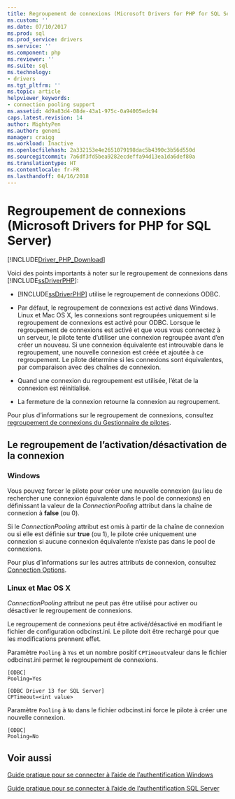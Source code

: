```yaml
---
title: Regroupement de connexions (Microsoft Drivers for PHP for SQL Server) | Documents Microsoft
ms.custom: ''
ms.date: 07/10/2017
ms.prod: sql
ms.prod_service: drivers
ms.service: ''
ms.component: php
ms.reviewer: ''
ms.suite: sql
ms.technology:
- drivers
ms.tgt_pltfrm: ''
ms.topic: article
helpviewer_keywords:
- connection pooling support
ms.assetid: 4d9a83d4-08de-43a1-975c-0a94005edc94
caps.latest.revision: 14
author: MightyPen
ms.author: genemi
manager: craigg
ms.workload: Inactive
ms.openlocfilehash: 2a332153e4e2651079198dac5b4390c3b56d550d
ms.sourcegitcommit: 7a6df3fd5bea9282ecdeffa94d13ea1da6def80a
ms.translationtype: HT
ms.contentlocale: fr-FR
ms.lasthandoff: 04/16/2018
---
```

# <a name="connection-pooling-microsoft-drivers-for-php-for-sql-server"></a>Regroupement de connexions (Microsoft Drivers for PHP for SQL Server)
[!INCLUDE[Driver_PHP_Download](../../includes/driver_php_download.md)]

Voici des points importants à noter sur le regroupement de connexions dans [!INCLUDE[ssDriverPHP](../../includes/ssdriverphp_md.md)]:  
  
-   [!INCLUDE[ssDriverPHP](../../includes/ssdriverphp_md.md)] utilise le regroupement de connexions ODBC.  
  
-   Par défaut, le regroupement de connexions est activé dans Windows. Linux et Mac OS X, les connexions sont regroupées uniquement si le regroupement de connexions est activé pour ODBC. Lorsque le regroupement de connexions est activé et que vous vous connectez à un serveur, le pilote tente d’utiliser une connexion regroupée avant d’en créer un nouveau. Si une connexion équivalente est introuvable dans le regroupement, une nouvelle connexion est créée et ajoutée à ce regroupement. Le pilote détermine si les connexions sont équivalentes, par comparaison avec des chaînes de connexion.  
  
-   Quand une connexion du regroupement est utilisée, l’état de la connexion est réinitialisé.  
  
-   La fermeture de la connexion retourne la connexion au regroupement.  
  
Pour plus d’informations sur le regroupement de connexions, consultez [regroupement de connexions du Gestionnaire de pilotes](../../odbc/reference/develop-app/driver-manager-connection-pooling.md).  
  
## <a name="enablingdisabling-connection-pooling"></a>Le regroupement de l’activation/désactivation de la connexion
### <a name="windows"></a>Windows
Vous pouvez forcer le pilote pour créer une nouvelle connexion (au lieu de rechercher une connexion équivalente dans le pool de connexions) en définissant la valeur de la *ConnectionPooling* attribut dans la chaîne de connexion à **false**  (ou 0).  
  
Si le *ConnectionPooling* attribut est omis à partir de la chaîne de connexion ou si elle est définie sur **true** (ou 1), le pilote crée uniquement une connexion si aucune connexion équivalente n’existe pas dans le pool de connexions.  
  
Pour plus d’informations sur les autres attributs de connexion, consultez [Connection Options](../../connect/php/connection-options.md).  
### <a name="linux-and-mac-os-x"></a>Linux et Mac OS X
*ConnectionPooling* attribut ne peut pas être utilisé pour activer ou désactiver le regroupement de connexions. 

Le regroupement de connexions peut être activé/désactivé en modifiant le fichier de configuration odbcinst.ini. Le pilote doit être rechargé pour que les modifications prennent effet.

Paramètre `Pooling` à `Yes` et un nombre positif `CPTimeout`valeur dans le fichier odbcinst.ini permet le regroupement de connexions. 
```
[ODBC]
Pooling=Yes

[ODBC Driver 13 for SQL Server]
CPTimeout=<int value>
```
Paramètre `Pooling` à `No` dans le fichier odbcinst.ini force le pilote à créer une nouvelle connexion.
```
[ODBC]
Pooling=No
```
  
## <a name="see-also"></a>Voir aussi  
[Guide pratique pour se connecter à l’aide de l’authentification Windows](../../connect/php/how-to-connect-using-windows-authentication.md)

[Guide pratique pour se connecter à l’aide de l’authentification SQL Server](../../connect/php/how-to-connect-using-sql-server-authentication.md)  
  
